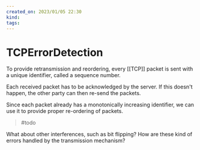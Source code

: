 ```yaml
---
created_on: 2023/01/05 22:30
kind:
tags:
---
```


# TCPErrorDetection

To provide retransmission and reordering, every [[TCP]] packet is sent with a unique identifier, called a sequence number.

Each received packet has to be acknowledged by the server. If this doesn't happen, the other party can then re-send the packets.

Since each packet already has a monotonically increasing identifier, we can use it to provide proper re-ordering of packets.

> \#todo

What about other interferences, such as bit flipping? How are these kind of errors handled by the transmission mechanism?
